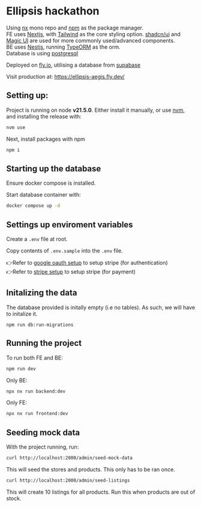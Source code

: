# Ellipsis hackathon

Using [nx](https://nx.dev/) mono repo and [npm](https://www.npmjs.com/) as the package manager.<br/>
FE uses [Nextjs](https://nextjs.org/), with [Tailwind](https://tailwindcss.com/) as the core styling option. [shadcn/ui](https://ui.shadcn.com/) and [Magic UI](https://magicui.design/) are used for more commonly used/advanced components.<br/>
BE uses [Nestjs](https://docs.nestjs.com/), running [TypeORM](https://typeorm.io/) as the orm.<br/>
Database is using [postgresql](https://www.postgresql.org/)

Deployed on [fly.io](https://fly.io/), utilising a database from [supabase](https://supabase.com/)

Visit production at: https://ellipsis-aegis.fly.dev/

## Setting up:

Project is running on node **v21.5.0**. Either install it manually, or use [nvm](https://github.com/nvm-sh/nvm), and installing the release with:

```bash
nvm use
```

Next, install packages with npm

```bash
npm i
```

## Starting up the database

Ensure docker compose is installed.

Start database container with:

```bash
docker compose up -d
```

## Settings up enviroment variables

Create a `.env` file at root.

Copy contents of `.env.sample` into the `.env` file.

👉Refer to [google oauth setup](docs/google-oauth-setup.md) to setup stripe (for authentication)<br/>
👉Refer to [stripe setup](docs/stripe-setup.md) to setup stripe (for payment)

## Initalizing the data

The database provided is initally empty (i.e no tables). As such, we will have to initalize it.

```node
npm run db:run-migrations
```

## Running the project

To run both FE and BE:

```bash
npm run dev
```

Only BE:

```bash
npx nx run backend:dev
```

Only FE:

```bash
npx nx run frontend:dev
```

## Seeding mock data

With the project running, run:

```bash
curl http://localhost:2000/admin/seed-mock-data
```

This will seed the stores and products. This only has to be ran once.

```bash
curl http://localhost:2000/admin/seed-listings
```

This will create 10 listings for all products. Run this when products are out of stock.
